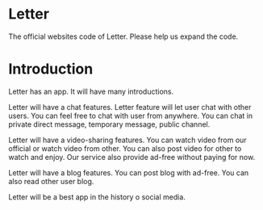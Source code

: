 # Letter
The official websites code of Letter. Please help us expand the code.

# Introduction
Letter has an app. It will have many introductions. 
  
  Letter will have a chat features. Letter feature will let user chat with other users. You can feel free to chat with user from anywhere. You can chat in private direct message, 
  temporary message, public channel.
  
  Letter will have a video-sharing features. You can watch video from our official or watch video from other. You can also post video for other to watch and enjoy. Our service also 
  provide ad-free without paying for now.
  
  Letter will have a blog features. You can post blog with ad-free. You can also read other user blog. 
  
Letter will be a best app in the history o social media.

